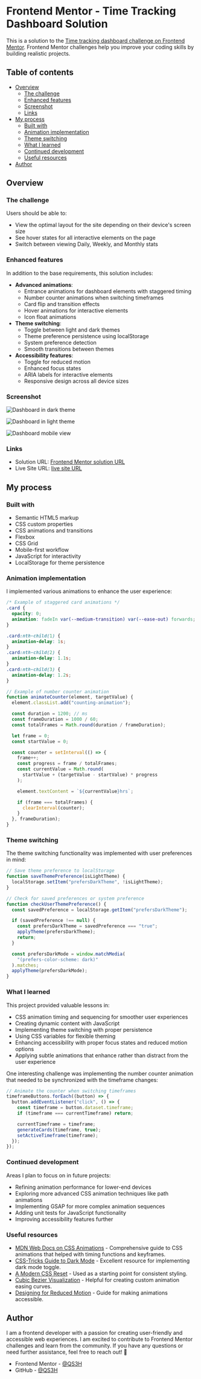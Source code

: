 # Frontend Mentor - Time Tracking Dashboard Solution

This is a solution to the [Time tracking dashboard challenge on Frontend Mentor](https://www.frontendmentor.io/challenges/time-tracking-dashboard-UIQ7167Jw). Frontend Mentor challenges help you improve your coding skills by building realistic projects.

## Table of contents

- [Overview](#overview)
  - [The challenge](#the-challenge)
  - [Enhanced features](#enhanced-features)
  - [Screenshot](#screenshot)
  - [Links](#links)
- [My process](#my-process)
  - [Built with](#built-with)
  - [Animation implementation](#animation-implementation)
  - [Theme switching](#theme-switching)
  - [What I learned](#what-i-learned)
  - [Continued development](#continued-development)
  - [Useful resources](#useful-resources)
- [Author](#author)

## Overview

### The challenge

Users should be able to:

- View the optimal layout for the site depending on their device's screen size
- See hover states for all interactive elements on the page
- Switch between viewing Daily, Weekly, and Monthly stats

### Enhanced features

In addition to the base requirements, this solution includes:

- **Advanced animations**:
  - Entrance animations for dashboard elements with staggered timing
  - Number counter animations when switching timeframes
  - Card flip and transition effects
  - Hover animations for interactive elements
  - Icon float animations
- **Theme switching**:
  - Toggle between light and dark themes
  - Theme preference persistence using localStorage
  - System preference detection
  - Smooth transitions between themes
- **Accessibility features**:
  - Toggle for reduced motion
  - Enhanced focus states
  - ARIA labels for interactive elements
  - Responsive design across all device sizes

### Screenshot

![Dashboard in dark theme](./screenshots/dark-theme.png)

![Dashboard in light theme](./screenshots/light-theme.png)

![Dashboard mobile view](./screenshots/mobile-view.png)

### Links

- Solution URL: [Frontend Mentor solution URL](https://www.frontendmentor.io/solutions/time-tracking-dashboard-solution-with-advanced-features-qHSrtJzCrG)
- Live Site URL: [live site URL](https://qs3h.github.io/Time-tracking-dashboard-Frontend-Mentor/)

## My process

### Built with

- Semantic HTML5 markup
- CSS custom properties
- CSS animations and transitions
- Flexbox
- CSS Grid
- Mobile-first workflow
- JavaScript for interactivity
- LocalStorage for theme persistence

### Animation implementation

I implemented various animations to enhance the user experience:

```css
/* Example of staggered card animations */
.card {
  opacity: 0;
  animation: fadeIn var(--medium-transition) var(--ease-out) forwards;
}

.card:nth-child(1) {
  animation-delay: 1s;
}
.card:nth-child(2) {
  animation-delay: 1.1s;
}
.card:nth-child(3) {
  animation-delay: 1.2s;
}
```

```js
// Example of number counter animation
function animateCounter(element, targetValue) {
  element.classList.add("counting-animation");

  const duration = 1200; // ms
  const frameDuration = 1000 / 60;
  const totalFrames = Math.round(duration / frameDuration);

  let frame = 0;
  const startValue = 0;

  const counter = setInterval(() => {
    frame++;
    const progress = frame / totalFrames;
    const currentValue = Math.round(
      startValue + (targetValue - startValue) * progress
    );

    element.textContent = `${currentValue}hrs`;

    if (frame === totalFrames) {
      clearInterval(counter);
    }
  }, frameDuration);
}
```

### Theme switching

The theme switching functionality was implemented with user preferences in mind:

```js
// Save theme preference to localStorage
function saveThemePreference(isLightTheme) {
  localStorage.setItem("prefersDarkTheme", !isLightTheme);
}

// Check for saved preferences or system preference
function checkUserThemePreference() {
  const savedPreference = localStorage.getItem("prefersDarkTheme");

  if (savedPreference !== null) {
    const prefersDarkTheme = savedPreference === "true";
    applyTheme(prefersDarkTheme);
    return;
  }

  const prefersDarkMode = window.matchMedia(
    "(prefers-color-scheme: dark)"
  ).matches;
  applyTheme(prefersDarkMode);
}
```

### What I learned

This project provided valuable lessons in:

- CSS animation timing and sequencing for smoother user experiences
- Creating dynamic content with JavaScript
- Implementing theme switching with proper persistence
- Using CSS variables for flexible theming
- Enhancing accessibility with proper focus states and reduced motion options
- Applying subtle animations that enhance rather than distract from the user experience

One interesting challenge was implementing the number counter animation that needed to be synchronized with the timeframe changes:

```js
// Animate the counter when switching timeframes
timeframeButtons.forEach((button) => {
  button.addEventListener("click", () => {
    const timeframe = button.dataset.timeframe;
    if (timeframe === currentTimeframe) return;

    currentTimeframe = timeframe;
    generateCards(timeframe, true);
    setActiveTimeframe(timeframe);
  });
});
```

### Continued development

Areas I plan to focus on in future projects:

- Refining animation performance for lower-end devices
- Exploring more advanced CSS animation techniques like path animations
- Implementing GSAP for more complex animation sequences
- Adding unit tests for JavaScript functionality
- Improving accessibility features further

### Useful resources

- [MDN Web Docs on CSS Animations](https://developer.mozilla.org/en-US/docs/Web/CSS/CSS_Animations/Using_CSS_animations) - Comprehensive guide to CSS animations that helped with timing functions and keyframes.
- [CSS-Tricks Guide to Dark Mode](https://css-tricks.com/a-complete-guide-to-dark-mode-on-the-web/) - Excellent resource for implementing dark mode toggle.
- [A Modern CSS Reset](https://piccalil.li/blog/a-modern-css-reset/) - Used as a starting point for consistent styling.
- [Cubic Bezier Visualization](https://cubic-bezier.com) - Helpful for creating custom animation easing curves.
- [Designing for Reduced Motion](https://web.dev/prefers-reduced-motion/) - Guide for making animations accessible.

## Author

I am a frontend developer with a passion for creating user-friendly and accessible web experiences. I am excited to contribute to Frontend Mentor challenges and learn from the community. If you have any questions or need further assistance, feel free to reach out! 🚀

- Frontend Mentor - [@QS3H](https://www.frontendmentor.io/profile/QS3H)
- GitHub - [@QS3H](https://github.com/QS3H)
